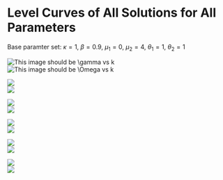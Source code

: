 # Level Curves of All Solutions for All Parameters
Base paramter set: $\kappa=1$, $\beta=0.9$, $\mu_1=0$, $\mu_2=4$, $\theta_1=1$, $\theta_2=1$

![This image should be $\gamma$ vs $k$](all_solutions/gammaVsk.png)  
![This image should be $\Omega$ vs $k$](all_solutions/OmegaVsk.png)

![](all_solutions/gammaVsbeta.png)  
![](all_solutions/OmegaVsbeta.png)

![](all_solutions/gammaVsmu1.png)  
![](all_solutions/OmegaVsmu1.png)

![](all_solutions/gammaVsmu2.png)  
![](all_solutions/OmegaVsmu2.png)

![](all_solutions/gammaVstheta1.png)  
![](all_solutions/OmegaVstheta1.png)

![](all_solutions/gammaVstheta2.png)  
![](all_solutions/OmegaVstheta2.png)
